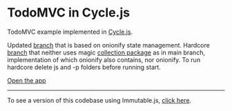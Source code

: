TodoMVC in Cycle.js
===================

TodoMVC example implemented in [Cycle.js](http://cycle.js.org).

Updated [branch](https://github.com/cyclejs/todomvc-cycle/tree/onionify) that is based on onionify state management. Hardcore [branch](https://github.com/cyclejs/todomvc-cycle/tree/gh-pages) that neither uses magic [collection package](https://github.com/cyclejs/collection) as in main branch, implementation of which onionify also contains, nor onionify. To run hardcore delete js and -p folders before running start.

[Open the app]( https://cyclejs.github.io/todomvc-cycle/ )

- - -

To see a version of this codebase using Immutable.js, [click here](https://github.com/cyclejs/todomvc-cycle/pull/9/files).
